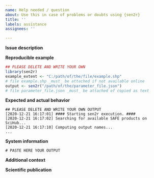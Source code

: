 ```yaml
---
name: Help needed / question
about: Use this in case of problems or doubts using {sen2r}
title: ''
labels: assistance
assignees: ''

---
```


<!--
IMPORTANT NOTE: the following template must not be deleted, but read and filled with the required information. Issues written without following the template will be marked as "malformed" and ignored.

Use this template if you need assistance running {sen2r} on your code (e.g., in case of errors which are not a bug / you are not sure if they are a bug), or if in doubt about which template you should use. Please use this method instead than sending private email to the authors.

Before opening a new issue please check if the problem was already been mentioned (if so but the found issue is closed, open a new issue citing the old task instead than reopening it).

Ensure that your {sen2r} version is update with the last CRAN version:
install.packages("sen2r")

Ensure that the installation / configuration was performed correctly (follow https://sen2r.ranghetti.info/articles/installation.html ).

Please take particular care with code reproducibility (follow indications provided in the template).

Due to the limited time available to address all the issues, the developer will preferentially address requests finalised to publish scientific works; in this case, please provide the required information in the template below.

NOTES ABOUT EXTERNAL DEPENDENCIES
1. Please note that the use of an external GDAL environment (required only to smooth / buffer a cloud mask, and optionally to compute spectral indices, RGB images and thumbnails) is no more supported: maintainers are not responsible in case of GDAL-related issues.
2. Sen2Cor can be launched from {sen2r}, but it is an independent software: in case of problems with it, ensure that this is related to {sen2r} and not to Sen2Cor before opening an issue.

IMPORTANT NOTES ABOUT NETIQUETTE
1. Please remember that {sen2r} is not a commercial tool, so the developer is not obliged to provide assistance: please be polite, be patient if developers will not answer you instantly and respect the Code of Conduct (https://sen2r.ranghetti.info/CODE-OF-CONDUCT.html)
2. Your are required to answer when details (generally outputs of R commands) are required, and to provide a feedback after opening an issue, even after solving your problem or if you are not yet interested in solving it. In the case of missing feedback, the developer reserve the right to ignore your future requests.
3. Tasks can be closed after 10 days of inactivity (you can reopen it if you need further help).
-->

**Issue description**
<!-- Add here a clear and concise description of what the problem is about. -->

**Reproducible example**
<!-- Please provide here a reproducible example in the chunk below. -->

```r
## PLEASE DELETE AND WRITE YOUR OWN
library(sen2r)
example_extent <- "C:/path/of/the/file/example.shp"
# file example.shp _must_ be attached if not available online
output <- sen2r("/path/of/the/parameter_file.json")
# file parameter_file.json _must_ be attached of copied as text
```

**Expected and actual behavior**
<!-- Provide here the full output of the provided example and describe what is going wrong- -->

```
## PLEASE DELETE AND WRITE YOUR OWN OUTPUT
[2020-12-21 16:17:01] #### Starting sen2r execution. ####
[2020-12-21 16:17:02] Searching for available SAFE products on SciHub...
[2020-12-21 16:17:10] Computing output names...
...
```

**System information**
<!-- Provide here the output of the following R commands:
sessionInfo()
packageVersion("sen2r")
sen2r::load_binpaths()
 -->

```
# PASTE HERE YOUR OUTPUT
```

**Additional context**
<!-- Add here any other context about the problem here (for example, the content of the output folder in case the error appears during a subsequent code execution. -->

**Scientific publication**
<!-- If your work is finalised to publish a scientific paper, please provide here the following details:
1. which is the aim of your work;
2. available details - even if subjected to be modified - about publication (title, authors, candidate journal).
Please remember to cite {sen2r} in your work (see https://sen2r.ranghetti.info/#credits ). -->
